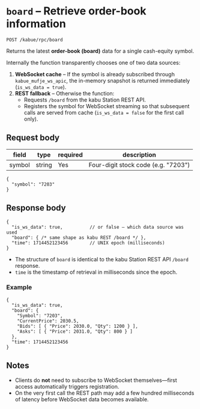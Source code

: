 # `board` – Retrieve order-book information

```
POST /kabue/rpc/board
```

Returns the latest **order-book (board)** data for a single cash-equity symbol.

Internally the function transparently chooses one of two data sources:

1. **WebSocket cache** – If the symbol is already subscribed through
   `kabue_mufje_ws_apic`, the in-memory snapshot is returned immediately
   (`is_ws_data = true`).
2. **REST fallback** – Otherwise the function:
   * Requests `/board` from the kabu Station REST API.
   * Registers the symbol for WebSocket streaming so that subsequent calls are
     served from cache (`is_ws_data = false` for the first call only).

## Request body

| field  | type   | required | description                       |
|--------|--------|----------|-----------------------------------|
| symbol | string | Yes      | Four-digit stock code (e.g. "7203") |

```jsonc
{
  "symbol": "7203"
}
```

## Response body

```jsonc
{
  "is_ws_data": true,          // or false – which data source was used
  "board": { /* same shape as kabu REST /board */ },
  "time": 1714452123456        // UNIX epoch (milliseconds)
}
```

* The structure of `board` is identical to the kabu Station REST API
  `/board` response.
* `time` is the timestamp of retrieval in milliseconds since the epoch.

### Example

```jsonc
{
  "is_ws_data": true,
  "board": {
    "Symbol": "7203",
    "CurrentPrice": 2030.5,
    "Bids": [ { "Price": 2030.0, "Qty": 1200 } ],
    "Asks": [ { "Price": 2031.0, "Qty": 800 } ]
  },
  "time": 1714452123456
}
```

## Notes

* Clients do **not** need to subscribe to WebSocket themselves—first access
  automatically triggers registration.
* On the very first call the REST path may add a few hundred milliseconds of
  latency before WebSocket data becomes available.
